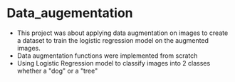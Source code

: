 # Data_augementation

* This project was about applying data augmentation on images to create a dataset to train the logistic regression model on the augmented images.
* Data augmentation functions were implemented from scratch 
* Using Logistic Regression model to classify images into 2 classes whether a "dog" or a "tree"
